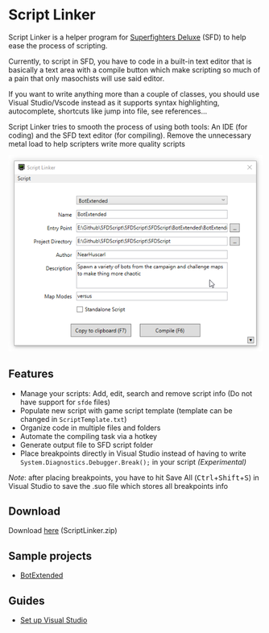 # Script Linker

Script Linker is a helper program for [Superfighters Deluxe] (SFD) to help ease the process of scripting.

Currently, to script in SFD, you have to code in a built-in text editor that is basically a text area with a compile button which make scripting so much of a pain that only masochists will use said editor.

If you want to write anything more than a couple of classes, you should use Visual Studio/Vscode instead as it supports syntax highlighting, autocomplete, shortcuts like jump into file, see references...

Script Linker tries to smooth the process of using both tools: An IDE (for coding) and the SFD text editor (for compiling). Remove the unnecessary metal load to help scripters write more quality scripts

![Main UI](images/Main_UI.png)

## Features

* Manage your scripts: Add, edit, search and remove script info (Do not have support for `sfde` files)
* Populate new script with game script template (template can be changed in `ScriptTemplate.txt`)
* Organize code in multiple files and folders
* Automate the compiling task via a hotkey
* Generate output file to SFD script folder
* Place breakpoints directly in Visual Studio instead of having to write `System.Diagnostics.Debugger.Break();` in your script *(Experimental)*

*Note*: after placing breakpoints, you have to hit Save All (<kbd>Ctrl</kbd>+<kbd>Shift</kbd>+<kbd>S</kbd>) in Visual Studio to save the .suo file which stores all breakpoints info

## Download

Download [here](https://github.com/NearHuscarl/ScriptLinker/releases) (ScriptLinker.zip)

## Sample projects

* [BotExtended]

## Guides

* [Set up Visual Studio]


[Superfighters Deluxe]: http://mythologicinteractive.com/SuperfightersDeluxe
[BotExtended]: https://github.com/NearHuscarl/SFDScript/tree/master/SFDScript/BotExtended
[Set up Visual Studio]: https://www.mythologicinteractiveforums.com/viewtopic.php?f=15&t=1588